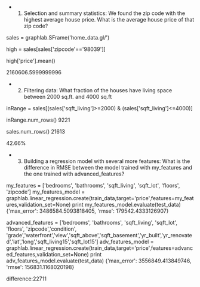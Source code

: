 + 1. Selection and summary statistics: We found the zip code with the highest average house price. What is the average house price of that zip code?

sales = graphlab.SFrame('home_data.gl/')

high = sales[sales['zipcode'=='98039']]

high['price'].mean()

2160606.5999999996

+ 2. Filtering data: What fraction of the houses have living space between 2000 sq.ft. and 4000 sq.ft

inRange = sales[(sales['sqft_living']>=2000) & (sales['sqft_living']<=4000)]

inRange.num_rows()
9221

sales.num_rows()
21613

42.66%


+ 3. Building a regression model with several more features: What is the difference in RMSE between the model trained with my_features and the one trained with advanced_features?

my_features = ['bedrooms', 'bathrooms', 'sqft_living', 'sqft_lot', 'floors', 'zipcode']
my_features_model = graphlab.linear_regression.create(train_data,target='price',features=my_features,validation_set=None)
print my_features_model.evaluate(test_data)
{'max_error': 3486584.5093818405, 'rmse': 179542.4333126907}

advanced_features = ['bedrooms', 'bathrooms', 'sqft_living', 'sqft_lot', 'floors', 'zipcode','condition', 'grade','waterfront','view','sqft_above','sqft_basement','yr_built','yr_renovated','lat','long','sqft_living15','sqft_lot15']
adv_features_model = graphlab.linear_regression.create(train_data,target='price',features=advanced_features,validation_set=None)
print adv_features_model.evaluate(test_data)
{'max_error': 3556849.413849746, 'rmse': 156831.1168020198}

difference:22711







